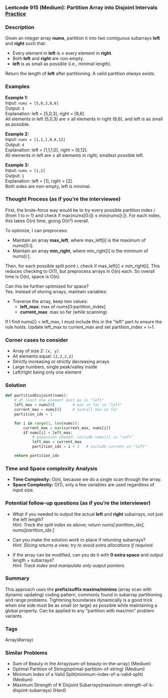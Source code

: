 ### Leetcode 915 (Medium): Partition Array into Disjoint Intervals [Practice](https://leetcode.com/problems/partition-array-into-disjoint-intervals)

### Description  
Given an integer array **nums**, partition it into two contiguous subarrays **left** and **right** such that:
- Every element in **left** is ≤ every element in **right**.
- Both **left** and **right** are non-empty.
- **left** is as small as possible (i.e., minimal length).

Return the length of **left** after partitioning.
A valid partition *always* exists.

### Examples  

**Example 1:**  
Input: `nums = [5,0,3,8,6]`  
Output: `3`  
Explanation: left = [5,0,3], right = [8,6].  
All elements in left (5,0,3) are ≤ all elements in right (8,6), and left is as small as possible.

**Example 2:**  
Input: `nums = [1,1,1,0,6,12]`  
Output: `4`  
Explanation: left = [1,1,1,0], right = [6,12].  
All elements in left are ≤ all elements in right; smallest possible left.

**Example 3:**  
Input: `nums = [1,2]`  
Output: `1`  
Explanation: left = [1], right = [2].  
Both sides are non-empty, left is minimal.

### Thought Process (as if you’re the interviewee)  
First, the brute-force way would be to try every possible partition index *i* (from 1 to n-1) and check if max(nums[0:i]) ≤ min(nums[i:]). For each index, this takes O(n) time, giving O(n²) overall.

To optimize, I can preprocess:
- Maintain an array **max_left**, where max_left[i] is the maximum of nums[0:i].
- Maintain an array **min_right**, where min_right[i] is the minimum of nums[i:].

Then, for each possible split point *i*, check if max_left[i] ≤ min_right[i]. This reduces checking to O(1), but preprocess arrays in O(n) each. So overall time is O(n), space is O(n).

Can this be further optimized for space?  
Yes. Instead of storing arrays, maintain variables:
- Traverse the array, keep two values:
  - **left_max**: max of nums[0:partition_index]
  - **current_max**: max so far (while scanning)

If I find nums[i] < left_max, I must include this in the "left" part to ensure the rule holds. Update left_max to current_max and set partition_index = i+1.

### Corner cases to consider  
- Array of size 2: `[x, y]`
- All elements equal: `[2,2,2,2]`
- Strictly increasing or strictly decreasing arrays
- Large numbers, single peak/valley inside
- Left/right being only one element

### Solution

```python
def partitionDisjoint(nums):
    # at least one element must go in "left"
    left_max = nums[0]        # max so far in "left"
    current_max = nums[0]     # overall max so far
    partition_idx = 1

    for i in range(1, len(nums)):
        current_max = max(current_max, nums[i])
        if nums[i] < left_max:
            # expansion needed: include nums[i] in "left"
            left_max = current_max
            partition_idx = i + 1   # include current in "left"

    return partition_idx
```

### Time and Space complexity Analysis  

- **Time Complexity:** O(n), because we do a single scan through the array.
- **Space Complexity:** O(1), only a few variables are used regardless of input size.

### Potential follow-up questions (as if you’re the interviewer)  

- What if you needed to output the actual **left** and **right** subarrays, not just the left length?  
  *Hint: Track the split index as above; return nums[:partition_idx], nums[partition_idx:]*

- Can you make the solution work in-place if returning subarrays?  
  *Hint: Slicing returns a view; try to avoid extra allocations if required.*

- If the array can be modified, can you do it with **0 extra space** and output length + subarrays?  
  *Hint: Track index and manipulate only output pointers.*  

### Summary
This approach uses the **prefix/suffix maxima/minima** (array scan with dynamic updating) coding pattern, commonly found in subarray partitioning and range problems. Tightening boundaries dynamically is a good trick when one side must be as small (or large) as possible while maintaining a global property. Can be applied to any "partition with max/min" problem variants.

### Tags
Array(#array)

### Similar Problems
- Sum of Beauty in the Array(sum-of-beauty-in-the-array) (Medium)
- Optimal Partition of String(optimal-partition-of-string) (Medium)
- Minimum Index of a Valid Split(minimum-index-of-a-valid-split) (Medium)
- Maximum Strength of K Disjoint Subarrays(maximum-strength-of-k-disjoint-subarrays) (Hard)